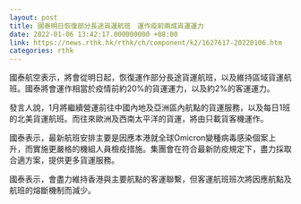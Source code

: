 ```yaml
---
layout: post
title: 國泰明日恢復部分長途貨運航班　運作疫前兩成貨運運力
date: 2022-01-06 13:42:17.000000000 +08:00
link: https://news.rthk.hk/rthk/ch/component/k2/1627617-20220106.htm
categories: rthk
---
```


國泰航空表示，將會從明日起，恢復運作部分長途貨運航班，以及維持區域貨運航班。國泰將會運作相當於疫情前約20%的貨運運力，以及約2%的客運運力。

發言人說，1月將繼續營運前往中國內地及亞洲區內航點的貨運服務，以及每日1班的北美貨運航班。而往來歐洲及西南太平洋的貨運，將由只載貨客機運作。

國泰表示，最新航班安排主要是因應本港就全球Omicron變種病毒感染個案上升，而實施更嚴格的機組人員檢疫措施。集團會在符合最新防疫規定下，盡力採取合適方案，提供更多貨運服務。

國泰表示，會盡力維持香港與主要航點的客運聯繫，但客運航班班次將因應航點及航班的熔斷機制而減少。
